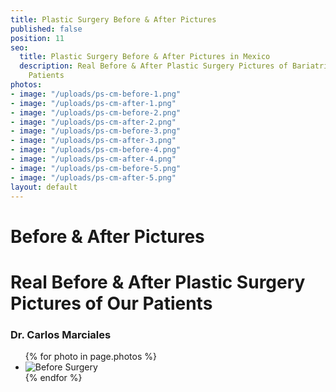 ```yaml
---
title: Plastic Surgery Before & After Pictures
published: false
position: 11
seo:
  title: Plastic Surgery Before & After Pictures in Mexico
  description: Real Before & After Plastic Surgery Pictures of BariatricPal Hospital
    Patients
photos:
- image: "/uploads/ps-cm-before-1.png"
- image: "/uploads/ps-cm-after-1.png"
- image: "/uploads/ps-cm-before-2.png"
- image: "/uploads/ps-cm-after-2.png"
- image: "/uploads/ps-cm-before-3.png"
- image: "/uploads/ps-cm-after-3.png"
- image: "/uploads/ps-cm-before-4.png"
- image: "/uploads/ps-cm-after-4.png"
- image: "/uploads/ps-cm-before-5.png"
- image: "/uploads/ps-cm-after-5.png"
layout: default
---
```


<div class='wrap'>
  <div class='section u-py6'>
    <div class='section-row'>
      <div class='section-chunk u-size5of13 u-px4 u-pr2 u-mAuto u-sm-size10of12 u-sm-alignCenter u-sm-clear'>
        <h1 class='u-mt1'>
          <strong>
            Before &amp; After Pictures
          </strong>
        </h1>
        <h1 class='u-textPrimary'>
          Real Before &amp; After Plastic Surgery Pictures of Our Patients
        </h1>
      </div>
      <div class='section-chunk u-size8of13 u-px4 u-sm-sizeFull u-sm-mt3'>
        <h3 class='u-textSecondary u-mt1'>
          Dr. Carlos Marciales
        </h3>
        <ul class="imageList">
          {% for photo in page.photos %}
            <li class="imageList-item">
              <img src='{{photo.image}}' alt="Before Surgery" class='u-sizeFull'/>
            </li>
          {% endfor %}
        </ul>
      </div>
    </div>
  </div>
</div>
